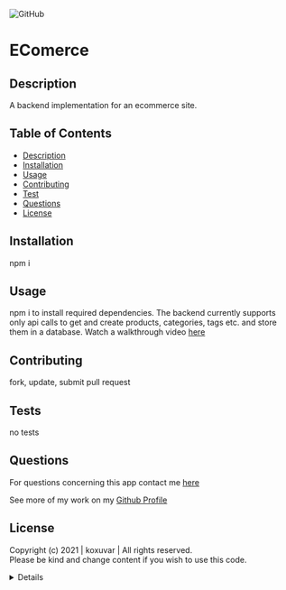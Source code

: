 
![GitHub](https://img.shields.io/github/license/koxuvar/EComerce?style=plastic)

# EComerce

## Description

A backend implementation for an ecommerce site. 

## Table of Contents

 - [Description](#Description)
 - [Installation](#Installation)
 - [Usage](#Usage)
 - [Contributing](#Contributing)
 - [Test](#Tests)
 - [Questions](#Questions)
 - [License](#License)
 
## Installation

npm i
     
## Usage
     
npm i to install required dependencies. The backend currently supports only api calls to get and create products, categories, tags etc. and store them in a database.
Watch a walkthrough video [here](https://www.youtube.com/watch?v=Akk81y1YzSA)
     
## Contributing
     
fork, update, submit pull request
     
## Tests
     
no tests
     
## Questions
     
For questions concerning this app contact me [here](mailto:connor@mmvdesigns.com)

See more of my work on my [Github Profile](https://www.github.com/koxuvar)


## License

Copyright (c) 2021 | koxuvar | All rights reserved.<br>
Please be kind and change content if you wish to use this code.


<details>

Copyright 2021 koxuvar

<blockquote>

Permission is hereby granted, free of charge, to any person obtaining a copy of this software and associated documentation files (the "Software"), to deal in the Software without restriction, including without limitation the rights to use, copy, modify, merge, publish, distribute, sublicense, and/or sell copies of the Software, and to permit persons to whom the Software is furnished to do so, subject to the following conditions:
        
The above copyright notice and this permission notice shall be included in all copies or substantial portions of the Software.
        
THE SOFTWARE IS PROVIDED "AS IS", WITHOUT WARRANTY OF ANY KIND, EXPRESS OR IMPLIED, INCLUDING BUT NOT LIMITED TO THE WARRANTIES OF MERCHANTABILITY, FITNESS FOR A PARTICULAR PURPOSE AND NONINFRINGEMENT. IN NO EVENT SHALL THE AUTHORS OR COPYRIGHT HOLDERS BE LIABLE FOR ANY CLAIM, DAMAGES OR OTHER LIABILITY, WHETHER IN AN ACTION OF CONTRACT, TORT OR OTHERWISE, ARISING FROM, OUT OF OR IN CONNECTION WITH THE SOFTWARE OR THE USE OR OTHER DEALINGS IN THE SOFTWARE.
</blockquote>
</details>
    
